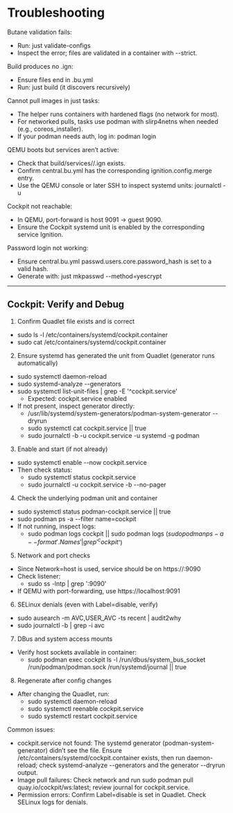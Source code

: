 # Troubleshooting

Butane validation fails:
- Run: just validate-configs
- Inspect the error; files are validated in a container with --strict.

Build produces no .ign:
- Ensure files end in .bu.yml
- Run: just build (it discovers recursively)

Cannot pull images in just tasks:
- The helper runs containers with hardened flags (no network for most).
- For networked pulls, tasks use podman with slirp4netns when needed (e.g., coreos_installer).
- If your podman needs auth, log in: podman login <registry>

QEMU boots but services aren’t active:
- Check that build/services/<name>/<name>.ign exists.
- Confirm central.bu.yml has the corresponding ignition.config.merge entry.
- Use the QEMU console or later SSH to inspect systemd units: journalctl -u <unit>

Cockpit not reachable:
- In QEMU, port-forward is host 9091 -> guest 9090.
- Ensure the Cockpit systemd unit is enabled by the corresponding service Ignition.

Password login not working:
- Ensure central.bu.yml passwd.users.core.password_hash is set to a valid hash.
- Generate with: just mkpasswd --method=yescrypt

---

## Cockpit: Verify and Debug

1) Confirm Quadlet file exists and is correct
- sudo ls -l /etc/containers/systemd/cockpit.container
- sudo cat /etc/containers/systemd/cockpit.container

2) Ensure systemd has generated the unit from Quadlet (generator runs automatically)
- sudo systemctl daemon-reload
- sudo systemd-analyze --generators
- sudo systemctl list-unit-files | grep -E '^cockpit\.service'
  - Expected: cockpit.service enabled
- If not present, inspect generator directly:
  - /usr/lib/systemd/system-generators/podman-system-generator --dryrun
  - sudo systemctl cat cockpit.service || true
  - sudo journalctl -b -u cockpit.service -u systemd -g podman

3) Enable and start (if not already)
- sudo systemctl enable --now cockpit.service
- Then check status:
  - sudo systemctl status cockpit.service
  - sudo journalctl -u cockpit.service -b --no-pager

4) Check the underlying podman unit and container
- sudo systemctl status podman-cockpit.service || true
- sudo podman ps -a --filter name=cockpit
- If not running, inspect logs:
  - sudo podman logs cockpit || sudo podman logs $(sudo podman ps -a --format '{{.Names}}' | grep '^cockpit$')

5) Network and port checks
- Since Network=host is used, service should be on https://<host>:9090
- Check listener:
  - sudo ss -lntp | grep ':9090'
- If QEMU with port-forwarding, use https://localhost:9091

6) SELinux denials (even with Label=disable, verify)
- sudo ausearch -m AVC,USER_AVC -ts recent | audit2why
- sudo journalctl -b | grep -i avc

7) DBus and system access mounts
- Verify host sockets available in container:
  - sudo podman exec cockpit ls -l /run/dbus/system_bus_socket /run/podman/podman.sock /run/systemd/journal || true

8) Regenerate after config changes
- After changing the Quadlet, run:
  - sudo systemctl daemon-reload
  - sudo systemctl reenable cockpit.service
  - sudo systemctl restart cockpit.service

Common issues:
- cockpit.service not found: The systemd generator (podman-system-generator) didn’t see the file. Ensure /etc/containers/systemd/cockpit.container exists, then run daemon-reload; check systemd-analyze --generators and the generator --dryrun output.
- Image pull failures: Check network and run sudo podman pull quay.io/cockpit/ws:latest; review journal for cockpit.service.
- Permission errors: Confirm Label=disable is set in Quadlet. Check SELinux logs for denials.
